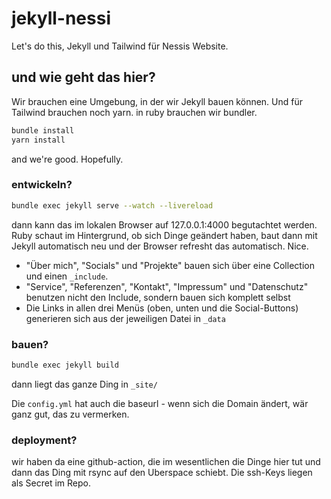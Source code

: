 # jekyll-nessi
Let's do this, Jekyll und Tailwind für Nessis Website.

## und wie geht das hier?

Wir brauchen eine Umgebung, in der wir Jekyll bauen können. Und für Tailwind brauchen noch yarn. 
in ruby brauchen wir bundler.

```bash
bundle install
yarn install
```

and we're good. Hopefully. 

### entwickeln?

```bash
bundle exec jekyll serve --watch --livereload
```
dann kann das im lokalen Browser auf 127.0.0.1:4000 begutachtet werden. Ruby schaut im Hintergrund, ob sich Dinge geändert haben, baut dann mit Jekyll automatisch neu und der Browser refresht das automatisch. Nice. 

- "Über mich", "Socials" und "Projekte" bauen sich über eine Collection und einen `_include`.
- "Service", "Referenzen", "Kontakt", "Impressum" und "Datenschutz" benutzen nicht den Include, sondern bauen sich komplett selbst 
- Die Links in allen drei Menüs (oben, unten und die Social-Buttons) generieren sich aus der jeweiligen Datei in `_data`


### bauen?

```bash
bundle exec jekyll build
```
dann liegt das ganze Ding in `_site/`

Die `config.yml` hat auch die baseurl - wenn sich die Domain ändert, wär ganz gut, das zu vermerken.

### deployment?

wir haben da eine github-action, die im wesentlichen die Dinge hier tut und dann das Ding mit rsync auf den Uberspace schiebt. Die ssh-Keys liegen als Secret im Repo.
